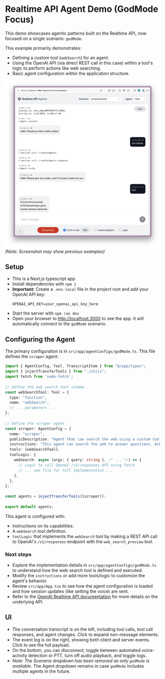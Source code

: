 # Realtime API Agent Demo (GodMode Focus)

This demo showcases agentic patterns built on the Realtime API, now focused on a single scenario: `godMode`.

This example primarily demonstrates:
- Defining a custom tool (`webSearch`) for an agent.
- Using the OpenAI API (via direct REST call in this case) within a tool's logic to perform actions like web searching.
- Basic agent configuration within the application structure.

![Screenshot of the Realtime API Agents Demo](/public/screenshot.png) 
*(Note: Screenshot may show previous examples)*

## Setup

- This is a Next.js typescript app
- Install dependencies with `npm i`
- **Important:** Create a `.env.local` file in the project root and add your OpenAI API key:
  ```
  OPENAI_API_KEY=your_openai_api_key_here
  ```
- Start the server with `npm run dev`
- Open your browser to [http://localhost:3000](http://localhost:3000) to see the app. It will automatically connect to the `godMode` scenario.

## Configuring the Agent

The primary configuration is in `src/app/agentConfigs/godMode.ts`. This file defines the `scraper` agent:

```typescript
import { AgentConfig, Tool, TranscriptItem } from "@/app/types";
import { injectTransferTools } from "./utils";
import fetch from 'node-fetch';

// Define the web search tool schema
const webSearchTool: Tool = {
  type: "function",
  name: "webSearch",
  // ... parameters ...
};

// Define the scraper agent
const scraper: AgentConfig = {
  name: "scraper",
  publicDescription: "Agent that can search the web using a custom tool.",
  instructions: "This agent can search the web to answer questions. Ask me to search for something!",
  tools: [webSearchTool], 
  toolLogic: {
    webSearch: async (args: { query: string }, /* ... */) => {
      // Logic to call OpenAI /v1/responses API using fetch
      // ... see file for full implementation ...
    },
  },
};

const agents = injectTransferTools([scraper]);

export default agents;
```

This agent is configured with:
- Instructions on its capabilities.
- A `webSearch` tool definition.
- `toolLogic` that implements the `webSearch` tool by making a REST API call to OpenAI's `/v1/responses` endpoint with the `web_search_preview` tool.

### Next steps
- Explore the implementation details in `src/app/agentConfigs/godMode.ts` to understand how the web search tool is defined and executed.
- Modify the `instructions` or add more tools/logic to customize the agent's behavior.
- Review `src/app/App.tsx` to see how the agent configuration is loaded and how session updates (like setting the voice) are sent.
- Refer to the [OpenAI Realtime API documentation](https://platform.openai.com/docs/guides/realtime) for more details on the underlying API.

## UI
- The conversation transcript is on the left, including tool calls, tool call responses, and agent changes. Click to expand non-message elements.
- The event log is on the right, showing both client and server events. Click to see the full payload.
- On the bottom, you can disconnect, toggle between automated voice-activity detection or PTT, turn off audio playback, and toggle logs.
- *Note: The Scenario dropdown has been removed as only `godMode` is available.* The Agent dropdown remains in case `godMode` includes multiple agents in the future.
